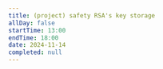 ```yaml
---
title: (project) safety RSA's key storage
allDay: false
startTime: 13:00
endTime: 18:00
date: 2024-11-14
completed: null
---
```

